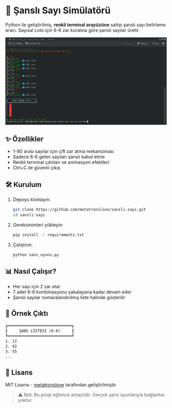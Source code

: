 # 🎲 Şanslı Sayı Simülatörü

Python ile geliştirilmiş, **renkli terminal arayüzüne** sahip şanslı sayı belirleme aracı. Sayısal Loto için 6-6 zar kuralına göre şanslı sayılar üretir.

<div align="center">
  <img src="https://github.com/metatronslove/sayiya-zar-at/raw/main/screenshot.png" width="800" alt="Sistem Ekran Görüntüsü">
</div>

## ✨ Özellikler
- 1-90 arası sayılar için çift zar atma mekanizması
- Sadece 6-6 gelen sayıları şanslı kabul etme
- Renkli terminal çıktıları ve animasyon efektleri
- Ctrl+C ile güvenli çıkış

## 🛠 Kurulum
1. Depoyu klonlayın:
   ```bash
   git clone https://github.com/metatronslove/sansli-sayi.git
   cd sansli-sayi
   ```

2. Gereksinimleri yükleyin:
   ```bash
   pip install -r requirements.txt
   ```

3. Çalıştırın:
   ```bash
   python sans_oyunu.py
   ```

## 📊 Nasıl Çalışır?
- Her sayı için 2 zar atar
- 7 adet 6-6 kombinasyonu yakalayana kadar devam eder
- Şanslı sayılar numaralandırılmış liste halinde gösterilir

## 🌟 Örnek Çıktı
```text
╔════════════════════════════╗
║     ŞANS LİSTESİ (6-6)     ║
╚════════════════════════════╝
1. 12
2. 42
3. 55
...
```

## 📜 Lisans
MIT Lisansı - [metatronslove](https://github.com/metatronslove) tarafından geliştirilmiştir.

> ⚠️ Not: Bu proje eğlence amaçlıdır. Gerçek şans oyunlarıyla bağlantısı yoktur.
```